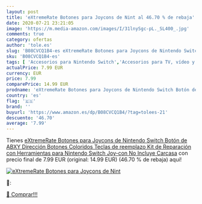 ```yaml
---
layout: post
title: 'eXtremeRate Botones para Joycons de Nint al 46.70 % de rebaja'
date: 2020-07-21 23:21:05
image: 'https://m.media-amazon.com/images/I/31lnySgc-pL._SL400_.jpg'
comments: true
category: ofertas
author: 'tole.es'
slug: 'B08CVCQ1B4-es eXtremeRate Botones para Joycons de Nintendo Switch Botón...'
sku: 'B08CVCQ1B4-es'
tags: [ 'Accesorios para Nintendo Switch','Accesorios para TV, vídeo y home cinema','Almacenamiento de datos','Almacenamiento de datos externo','Conversores de vídeo','Electrónica','Hardware y juegos para Nintendo Switch','Informática','Memoria para Nintendo Switch','TV, vídeo y home cinema','Tarjetas de memoria','Tarjetas microSD','Videojuegos','nintendo', ]
actualPrice: 7.99 EUR
currency: EUR
price: 7.99
comparePrice: 14.99 EUR
prodname: 'eXtremeRate Botones para Joycons de Nintendo Switch Botón de ABXY Dirección Botones Coloridos Teclas de reemplazo Kit de Reparación con Herramientas para Nintendo Switch Joy-con No lncluye Carcasa'
country: 'es'
flag: '🇪🇸'
brand: ''
buyurl: 'https://www.amazon.es/dp/B08CVCQ1B4/?tag=tolees-21'
descuento: '46.70'
average: '7.99'
---
```


Tienes [eXtremeRate Botones para Joycons de Nintendo Switch Botón de ABXY Dirección Botones Coloridos Teclas de reemplazo Kit de Reparación con Herramientas para Nintendo Switch Joy-con No lncluye Carcasa](https://www.amazon.es/dp/B08CVCQ1B4/?tag=tolees-21) con precio final de  7.99 EUR (original: 14.99 EUR) (46.70 %  de rebaja) aqui!

[![eXtremeRate Botones para Joycons de Nint](https://m.media-amazon.com/images/I/31lnySgc-pL._SL400_.jpg)](https://www.amazon.es/dp/B08CVCQ1B4/?tag=tolees-21)

🔎:


[🛒 Comprar!!!](https://www.amazon.es/dp/B08CVCQ1B4/?tag=tolees-21)
